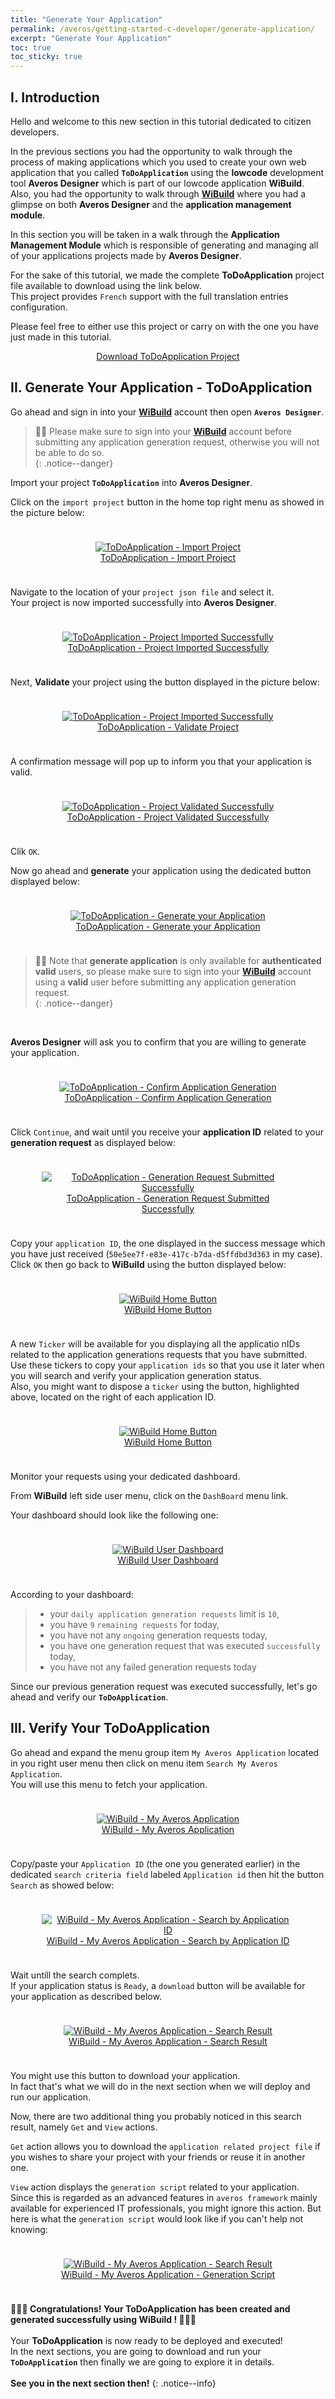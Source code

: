 ```yaml
---
title: "Generate Your Application"
permalink: /averos/getting-started-c-developer/generate-application/
excerpt: "Generate Your Application"
toc: true
toc_sticky: true
---
```


## **I. Introduction**

Hello and welcome to this new section in this tutorial dedicated to citizen developers.<br/>

In the previous sections you had the opportunity to walk through the process of making applications which you used to create your own web application that you called **`ToDoApplication`** using the **lowcode** development tool **Averos Designer** which is part of our lowcode application **WiBuild**.<br/>
Also, you had the opportunity to walk through [**WiBuild**](https://appbuilder.wiforge.com/ "WiBuild") where you had a glimpse on both **Averos Designer** and the **application management module**.<br/>

In this section you will be taken in a walk through the **Application Management Module** which is responsible of generating and managing all of your applications projects made by **Averos Designer**.<br/>

For the sake of this tutorial, we made the complete **ToDoApplication** project file available to download using the link below.<br/>
This project provides `French` support with the full translation entries configuration.<br/>

Please feel free to either use this project or carry on with the one you have just made in this tutorial.<br/>

<div style="display: flex;flex-direction: row;justify-content: center;"> 
<a href="/examples/ToDoApplication.json" 
   title="Averos Tutorial For Developers" 
   class="btn btn--green btn--small" 
   download>Download ToDoApplication Project
</a>
</div>

## **II. Generate Your Application - ToDoApplication**

Go ahead and sign in into your [**WiBuild**](https://appbuilder.wiforge.com/ "WiBuild") account then open **`Averos Designer`**.<br/>

>🙋‍♂️ Please make sure to sign into your [**WiBuild**](https://appbuilder.wiforge.com/ "WiBuild") account before submitting any application generation request, otherwise you will not be able to do so.<br/>
{: .notice--danger}


Import your project **`ToDoApplication`** into **Averos Designer**.<br/>

Click on the `import project` button in the home top right menu as showed in the picture below:

<div style="display: flex;flex-direction: row;justify-content: center;"> 
<div style="padding: 10px;">
  <figure align="center">
    <a href="{{ site.baseurl }}/assets/tutorial/c-developer/49-import-todoapplication-project.png">
      <img src="{{ site.baseurl }}/assets/tutorial/c-developer/49-import-todoapplication-project.png" alt="ToDoApplication - Import Project">
        <figcaption>ToDoApplication - Import Project</figcaption>
    </a>
  </figure>
</div>
</div>

Navigate to the location of your `project json file` and select it.<br/>
Your project is now imported successfully into **Averos Designer**.<br/>

<div style="display: flex;flex-direction: row;justify-content: center;"> 
<div style="padding: 10px;">
  <figure align="center">
    <a href="{{ site.baseurl }}/assets/tutorial/c-developer/50-todoapplication-project-imported.png">
      <img src="{{ site.baseurl }}/assets/tutorial/c-developer/50-todoapplication-project-imported.png" alt="ToDoApplication - Project Imported Successfully">
        <figcaption>ToDoApplication - Project Imported Successfully</figcaption>
    </a>
  </figure>
</div>
</div> 

Next, **Validate** your project using the button displayed in the picture below:

<div style="display: flex;flex-direction: row;justify-content: center;"> 
<div style="padding: 10px;">
  <figure align="center">
    <a href="{{ site.baseurl }}/assets/tutorial/c-developer/51-todoapplication-validate-project.png">
      <img src="{{ site.baseurl }}/assets/tutorial/c-developer/51-todoapplication-validate-project.png" alt="ToDoApplication - Project Imported Successfully">
        <figcaption>ToDoApplication - Validate Project</figcaption>
    </a>
  </figure>
</div>
</div>

A confirmation message will pop up to inform you that your application is valid. <br/>

<div style="display: flex;flex-direction: row;justify-content: center;"> 
<div style="padding: 10px;">
  <figure align="center">
    <a href="{{ site.baseurl }}/assets/tutorial/c-developer/52-todoapplication-project-validated-successfully.png">
      <img src="{{ site.baseurl }}/assets/tutorial/c-developer/52-todoapplication-project-validated-successfully.png" alt="ToDoApplication - Project Validated Successfully">
        <figcaption>ToDoApplication - Project Validated Successfully</figcaption>
    </a>
  </figure>
</div>
</div>

Clik `OK`.<br/> 

Now go ahead and **generate** your application using the dedicated button displayed below:<br/>

<div style="display: flex;flex-direction: row;justify-content: center;"> 
<div style="padding: 10px;">
  <figure align="center">
    <a href="{{ site.baseurl }}/assets/tutorial/c-developer/53-todoapplication-generate-project.png">
      <img src="{{ site.baseurl }}/assets/tutorial/c-developer/53-todoapplication-generate-project.png" alt="ToDoApplication - Generate your Application">
        <figcaption>ToDoApplication - Generate your Application</figcaption>
    </a>
  </figure>
</div>
</div>

>🙋‍♂️ Note that **generate application** is only available for **authenticated** **valid** users, so please make sure to sign into your [**WiBuild**](https://appbuilder.wiforge.com/ "WiBuild") account using a **valid** user before submitting any application generation request.<br/>
{: .notice--danger}

<br/>

**Averos Designer** will ask you to confirm that you are willing to generate your application. <br/>

<div style="display: flex;flex-direction: row;justify-content: center;"> 
<div style="padding: 10px;">
  <figure align="center">
    <a href="{{ site.baseurl }}/assets/tutorial/c-developer/54-todoapplication-confirm-generate-project.png">
      <img src="{{ site.baseurl }}/assets/tutorial/c-developer/54-todoapplication-confirm-generate-project.png" alt="ToDoApplication - Confirm Application Generation">
        <figcaption>ToDoApplication - Confirm Application Generation</figcaption>
    </a>
  </figure>
</div>
</div>



Click `Continue`, and wait until you receive your **application ID** related to your **generation request** as displayed below:<br/>
<div style="display: flex;flex-direction: row;justify-content: center;"> 
<div style="padding: 10px;">
  <figure align="center">
    <a href="{{ site.baseurl }}/assets/tutorial/c-developer/55-todoapplication-generate-project-request-submitted.png">
      <img src="{{ site.baseurl }}/assets/tutorial/c-developer/55-todoapplication-generate-project-request-submitted.png" alt="ToDoApplication - Generation Request Submitted Successfully">
        <figcaption>ToDoApplication - Generation Request Submitted Successfully</figcaption>
    </a>
  </figure>
</div>
</div>


Copy your `application ID`, the one displayed in the success message which you have just received  (`50e5ee7f-e83e-417c-b7da-d5ffdbd3d363` in my case).<br/>
Click `OK` then go back to **WiBuild** using the button displayed below:

<div style="display: flex;flex-direction: row;justify-content: center;"> 
<div style="padding: 10px;">
  <figure align="center">
    <a href="{{ site.baseurl }}/assets/tutorial/c-developer/56-averos-designer-wibuild-home.png">
      <img src="{{ site.baseurl }}/assets/tutorial/c-developer/56-averos-designer-wibuild-home.png" alt="WiBuild Home Button">
        <figcaption>WiBuild Home Button</figcaption>
    </a>
  </figure>
</div>
</div>

A new `Ticker` will be available for you displaying all the applicatio nIDs related to the application generations requests that you have submitted.<br/>
Use these tickers to copy your `application ids` so that you use it later when you will search and verify your application generation status.<br/>
Also, you might want to dispose a `ticker` using the button, highlighted above, located on the right of each application ID.<br/>

<div style="display: flex;flex-direction: row;justify-content: center;"> 
<div style="padding: 10px;">
  <figure align="center">
    <a href="{{ site.baseurl }}/assets/tutorial/c-developer/57-wibuild-home-ticker.png">
      <img src="{{ site.baseurl }}/assets/tutorial/c-developer/57-wibuild-home-ticker.png" alt="WiBuild Home Button">
        <figcaption>WiBuild Home Button</figcaption>
    </a>
  </figure>
</div>
</div>


Monitor your requests using your dedicated dashboard.<br/>

From **WiBuild** left side user menu, click on the `DashBoard` menu link.<br/>

Your dashboard should look like the following one:

<div style="display: flex;flex-direction: row;justify-content: center;"> 
<div style="padding: 10px;">
  <figure align="center">
    <a href="{{ site.baseurl }}/assets/tutorial/c-developer/58-wibuild-my-dashboard.png">
      <img src="{{ site.baseurl }}/assets/tutorial/c-developer/58-wibuild-my-dashboard.png" alt="WiBuild User Dashboard">
        <figcaption>WiBuild User Dashboard</figcaption>
    </a>
  </figure>
</div>
</div>

According to your dashboard:<br/> 
>-  your `daily application generation requests` limit is `10`, 
>-  you have `9` `remaining requests` for today, 
>-  you have not any `ongoing` generation requests today,
>-  you have one generation request that was executed `successfully` today,
>-  you have not any failed generation requests today


Since our previous generation request was executed successfully, let's go ahead and verify our **`ToDoApplication`**.

## **III. Verify Your ToDoApplication**

Go ahead and expand the menu group item `My Averos Application` located in you right user menu then click on menu item `Search My Averos Application`.<br/>
You will use this menu to fetch your application.<br/>

<div style="display: flex;flex-direction: row;justify-content: center;"> 
<div style="padding: 10px;">
  <figure align="center">
    <a href="{{ site.baseurl }}/assets/tutorial/c-developer/59-wibuild-my-Averos-Application.png">
      <img src="{{ site.baseurl }}/assets/tutorial/c-developer/59-wibuild-my-Averos-Application.png" alt="WiBuild - My Averos Application">
        <figcaption>WiBuild - My Averos Application</figcaption>
    </a>
  </figure>
</div>
</div>


Copy/paste your `Application ID` (the one you generated earlier) in the dedicated `search criteria field` labeled `Application id` then hit the button `Search` as showed below: 

<div style="display: flex;flex-direction: row;justify-content: center;"> 
<div style="padding: 10px;">
  <figure align="center">
    <a href="{{ site.baseurl }}/assets/tutorial/c-developer/60-wibuild-my-Averos-Application-search-by-applicationid.png">
      <img src="{{ site.baseurl }}/assets/tutorial/c-developer/60-wibuild-my-Averos-Application-search-by-applicationid.png" alt="WiBuild - My Averos Application - Search by Application ID">
        <figcaption>WiBuild - My Averos Application - Search by Application ID</figcaption>
    </a>
  </figure>
</div>
</div>

Wait untill the search complets.<br/>
If your application status is `Ready`, a `download` button will be available for your application as described below.<br/>

<div style="display: flex;flex-direction: row;justify-content: center;"> 
<div style="padding: 10px;">
  <figure align="center">
    <a href="{{ site.baseurl }}/assets/tutorial/c-developer/61-wibuild-my-Averos-Application-searchresult-todoapplication.png">
      <img src="{{ site.baseurl }}/assets/tutorial/c-developer/61-wibuild-my-Averos-Application-searchresult-todoapplication.png" alt="WiBuild - My Averos Application - Search Result">
        <figcaption>WiBuild - My Averos Application - Search Result</figcaption>
    </a>
  </figure>
</div>
</div>

You might use this button to download your application.<br/>
In fact that's what we will do in the next section when we will deploy and run our application.<br/>

Now, there are two additional thing you probably noticed in this search result, namely `Get` and `View` actions.<br/>

`Get` action allows you to download the `application related project file` if you wishes to share your project with your friends or reuse it in another one.<br/>

`View` action displays the `generation script` related to your application.<br/>
Since this is regarded as an advanced features in `averos framework` mainly available for experienced IT professionals, you might ignore this action. 
But here is what the `generation script` would look like if you can't help not knowing:

<div style="display: flex;flex-direction: row;justify-content: center;"> 
<div style="padding: 10px;">
  <figure align="center">
    <a href="{{ site.baseurl }}/assets/tutorial/c-developer/62-wibuild-my-Averos-Application-todoapplication-generationscript.png">
      <img src="{{ site.baseurl }}/assets/tutorial/c-developer/62-wibuild-my-Averos-Application-todoapplication-generationscript.png" alt="WiBuild - My Averos Application - Search Result">
        <figcaption>WiBuild - My Averos Application - Generation Script</figcaption>
    </a>
  </figure>
</div>
</div>


**🎉🎉🎉 Congratulations! Your ToDoApplication has been created and generated successfully using WiBuild ! 🎉🎉🎉**<br/> <br/>
Your **ToDoApplication** is now ready to be deployed and executed!
<br/>
In the next sections, you are going to download and run your **`ToDoApplication`** then finally we are going to explore it in details.<br/>
<br/>
**See you in the next section then!**
{: .notice--info}



